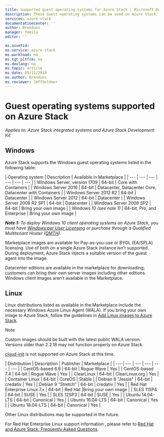 ```yaml
---
title: Supported guest operating systems for Azure Stack | Microsoft Docs
description: These Guest operating systems can be used on Azure Stack.
services: azure-stack
documentationcenter: ''
author: Brenduns
manager: femila
editor: ''

ms.assetid:
ms.service: azure-stack
ms.workload: na
ms.tgt_pltfrm: na
ms.devlang: na
ms.topic: article
ms.date: 05/11/2018
ms.author: Brenduns
ms.reviewer: JeffGoldner
---
```

# Guest operating systems supported on Azure Stack

*Applies to: Azure Stack integrated systems and Azure Stack Development Kit*

## Windows

Azure Stack supports the Windows guest operating systems listed in the following table:

| Operating system | Description | Available in Marketplace |
| --- | --- | --- | --- | --- | --- |
| Windows Server, version 1709 | 64-bit | Core with Containers |
| Windows Server 2016 | 64-bit |  Datacenter, Datacenter Core, Datacenter with Containers |
| Windows Server 2012 R2 | 64-bit |  Datacenter |
| Windows Server 2012 | 64-bit |  Datacenter |
| Windows Server 2008 R2 SP1 | 64-bit |  Datacenter |
| Windows Server 2008 SP2 | 64-bit |  Bring your own image |
| Windows 10 *(see note 1)* | 64-bit, Pro, and Enterprise | Bring your own image |

***Note 1:*** *To deploy Windows 10 client operating systems on Azure Stack, you must have [Windows per User Licensing](https://www.microsoft.com/en-us/Licensing/product-licensing/windows10.aspx) or purchase through a Qualified Multitenant Hoster ([QMTH](https://www.microsoft.com/CloudandHosting/licensing_sca.aspx)).*

Marketplace images are available for Pay-as-you-use or BYOL (EA/SPLA) licensing. Use of both on a single Azure Stack instance isn't supported. During deployment, Azure Stack injects a suitable version of the guest agent into the image.

 Datacenter editions are available in the marketplace for downloading; customers can bring their own server images including other editions. Windows client images aren't available in the Marketplace.

## Linux

Linux distributions listed as available in the Marketplace include the necessary Windows Azure Linux Agent (WALA). If you bring your own image to Azure Stack, follow the guidelines in [Add Linux images to Azure Stack](azure-stack-linux.md).

> [!NOTE]
> Custom images should be built with the latest public WALA version. Versions older than 2.2.18 may not function properly on Azure Stack.
>
> [cloud-init](https://cloud-init.io/) is not supported on Azure Stack at this time.

| Distribution | Description | Publisher | Marketplace |
| --- | --- | --- | --- | --- | --- |
| CentOS-based 6.9 | 64-bit | Rogue Wave | Yes |
| CentOS-based 7.4 | 64-bit | Rogue Wave | Yes |
| ClearLinux | 64-bit | ClearLinux.org | Yes |
| Container Linux |  64-bit | CoreOS | Stable |
| Debian 8 "Jessie" | 64-bit | credativ |  Yes |
| Debian 9 "Stretch" | 64-bit | credativ | Yes |
| Red Hat Enterprise Linux 7.x | 64-bit | Red Hat |Bring your own image |
| SLES 11SP4 | 64-bit | SUSE | Yes |
| SLES 12SP3 | 64-bit | SUSE | Yes |
| Ubuntu 14.04-LTS | 64-bit | Canonical | Yes |
| Ubuntu 16.04-LTS | 64-bit | Canonical | Yes |
| Ubuntu 18.04-LTS | 64-bit | Canonical | Yes |

Other Linux distributions may be supported in the future.

For Red Hat Enterprise Linux support information , please refer to [Red Hat and Azure Stack: Frequently Asked Questions](https://access.redhat.com/articles/3413531).
